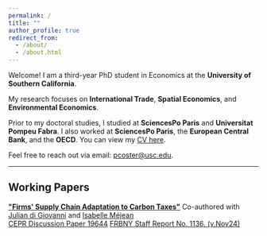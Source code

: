 ```yaml
---
permalink: /
title: ""
author_profile: true
redirect_from: 
  - /about/
  - /about.html
---
```


Welcome!
I am a third-year PhD student in Economics at the **University of Southern California**.  

My research focuses on **International Trade**, **Spatial Economics**, and **Environmental Economics**.

Prior to my doctoral studies, I studied at **SciencesPo Paris** and **Universitat Pompeu Fabra**. I also worked at **SciencesPo Paris**, the **European Central Bank**, and the **OECD**. You can view my [CV here](files/CV.pdf).  

Feel free to reach out via email: <pcoster@usc.edu>.  

---

## Working Papers  

[**"Firms' Supply Chain Adaptation to Carbon Taxes"**](files/Climate_Sourcing.pdf) 
Co-authored with [Julian di Giovanni](https://julian.digiovanni.ca/) and [Isabelle Méjean](https://www.isabellemejean.com/index.html)  
[CEPR Discussion Paper 19644](https://cepr.org/publications/dp19644)
[FRBNY Staff Report No. 1136. (v.Nov24)](https://www.newyorkfed.org/research/staff_reports/sr1136)




